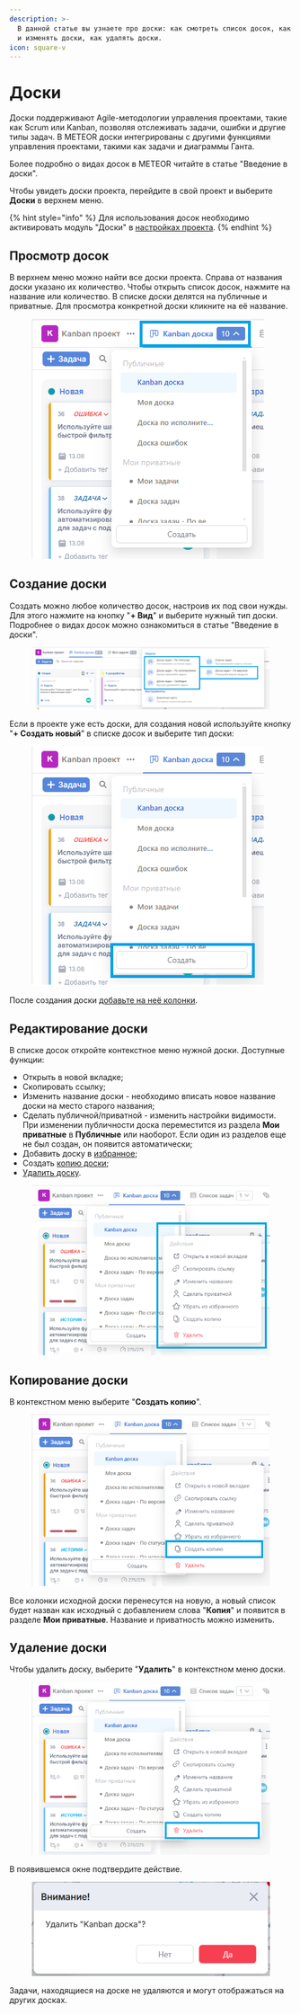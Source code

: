 ```yaml
---
description: >-
  В данной статье вы узнаете про доски: как смотреть список досок, как создавать
  и изменять доски, как удалять доски.
icon: square-v
---
```


# Доски

Доски поддерживают Agile-методологии управления проектами, такие как Scrum или Kanban, позволяя отслеживать задачи, ошибки и другие типы задач. В METEOR доски интегрированы с другими функциями управления проектами, такими как задачи и диаграммы Ганта.

Более подробно о видах досок в METEOR читайте в статье "Введение в доски".

Чтобы увидеть доски проекта, перейдите в свой проект и выберите **Доски** в верхнем меню.

{% hint style="info" %}
Для использования досок необходимо активировать модуль "Доски" в [настройках проекта](../proekty/nastroiki-proekta.md#moduli-proekta).
{% endhint %}

## Просмотр досок

В верхнем меню можно найти все доски проекта. Справа от названия доски указано их количество. Чтобы открыть список досок, нажмите на название или количество. В списке доски делятся на публичные и приватные. Для просмотра конкретной доски кликните на её название.

<figure><img src="../../.gitbook/assets/image (725).png" alt=""><figcaption></figcaption></figure>

## Создание доски

Создать можно любое количество досок, настроив их под свои нужды. Для этого нажмите на кнопку "**+ Вид**" и выберите нужный тип доски. Подробнее о видах досок можно ознакомиться в статье "Введение в доски".

<figure><img src="../../.gitbook/assets/image (726).png" alt=""><figcaption></figcaption></figure>

Если в проекте уже есть доски, для создания новой используйте кнопку "**+ Создать новый**" в списке досок и выберите тип доски:

<figure><img src="../../.gitbook/assets/image (727).png" alt=""><figcaption></figcaption></figure>

После создания доски [добавьте на неё колонки](kolonki-na-doske.md).

## Редактирование доски

В списке досок откройте контекстное меню нужной доски. Доступные функции:

* Открыть в новой вкладке;
* Скопировать ссылку;
* Изменить название доски - необходимо вписать новое название доски на место старого названия;
* Сделать публичной/приватной - изменить настройки видимости. При изменении публичности доска переместится из раздела **Мои приватные** в **Публичные** или наоборот. Если один из разделов еще не был создан, он появится автоматически;
* Добавить доску в [избранное](../izbrannoe.md);
* Создать [копию доски](./#kopirovanie-doski);
* [Удалить доску](./#udalenie-doski).

<figure><img src="../../.gitbook/assets/image (1066).png" alt=""><figcaption></figcaption></figure>

## Копирование доски

В контекстном меню выберите "**Создать копию**".

<figure><img src="../../.gitbook/assets/image (1067).png" alt=""><figcaption></figcaption></figure>

Все колонки исходной доски перенесутся на новую, а новый список будет назван как исходный с добавлением слова "**Копия**" и появится в разделе **Мои приватные**. Название и приватность можно изменить.

## Удаление доски

Чтобы удалить доску, выберите "**Удалить**" в контекстном меню доски.

<figure><img src="../../.gitbook/assets/image (1068).png" alt=""><figcaption></figcaption></figure>

В появившемся окне подтвердите действие.

<figure><img src="../../.gitbook/assets/image (141).png" alt=""><figcaption></figcaption></figure>

Задачи, находящиеся на доске не удаляются и могут отображаться на других досках.
